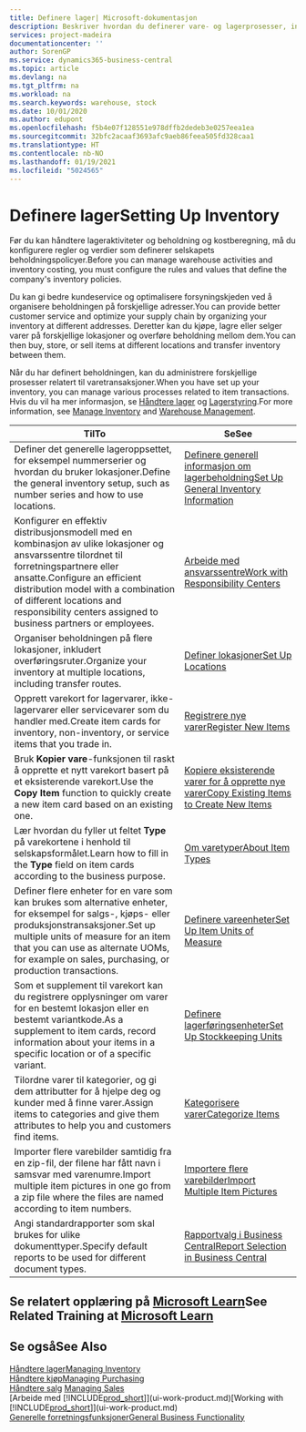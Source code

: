 ```yaml
---
title: Definere lager| Microsoft-dokumentasjon
description: Beskriver hvordan du definerer vare- og lagerprosesser, inkludert overføringsruter og lokasjoner, for eksempel lagre.
services: project-madeira
documentationcenter: ''
author: SorenGP
ms.service: dynamics365-business-central
ms.topic: article
ms.devlang: na
ms.tgt_pltfrm: na
ms.workload: na
ms.search.keywords: warehouse, stock
ms.date: 10/01/2020
ms.author: edupont
ms.openlocfilehash: f5b4e07f128551e978dffb2dedeb3e0257eea1ea
ms.sourcegitcommit: 32bfc2acaaf3693afc9aeb86feea505fd328caa1
ms.translationtype: HT
ms.contentlocale: nb-NO
ms.lasthandoff: 01/19/2021
ms.locfileid: "5024565"
---
```

# <a name="setting-up-inventory"></a><span data-ttu-id="eb60a-103">Definere lager</span><span class="sxs-lookup"><span data-stu-id="eb60a-103">Setting Up Inventory</span></span>
<span data-ttu-id="eb60a-104">Før du kan håndtere lageraktiviteter og beholdning og kostberegning, må du konfigurere regler og verdier som definerer selskapets beholdningspolicyer.</span><span class="sxs-lookup"><span data-stu-id="eb60a-104">Before you can manage warehouse activities and inventory costing, you must configure the rules and values that define the company's inventory policies.</span></span>

<span data-ttu-id="eb60a-105">Du kan gi bedre kundeservice og optimalisere forsyningskjeden ved å organisere beholdningen på forskjellige adresser.</span><span class="sxs-lookup"><span data-stu-id="eb60a-105">You can provide better customer service and optimize your supply chain by organizing your inventory at different addresses.</span></span> <span data-ttu-id="eb60a-106">Deretter kan du kjøpe, lagre eller selger varer på forskjellige lokasjoner og overføre beholdning mellom dem.</span><span class="sxs-lookup"><span data-stu-id="eb60a-106">You can then buy, store, or sell items at different locations and transfer inventory between them.</span></span>

<span data-ttu-id="eb60a-107">Når du har definert beholdningen, kan du administrere forskjellige prosesser relatert til varetransaksjoner.</span><span class="sxs-lookup"><span data-stu-id="eb60a-107">When you have set up your inventory, you can manage various processes related to item transactions.</span></span> <span data-ttu-id="eb60a-108">Hvis du vil ha mer informasjon, se [Håndtere lager](inventory-manage-inventory.md) og [Lagerstyring](warehouse-manage-warehouse.md).</span><span class="sxs-lookup"><span data-stu-id="eb60a-108">For more information, see [Manage Inventory](inventory-manage-inventory.md) and [Warehouse Management](warehouse-manage-warehouse.md).</span></span>

| <span data-ttu-id="eb60a-109">Til</span><span class="sxs-lookup"><span data-stu-id="eb60a-109">To</span></span> | <span data-ttu-id="eb60a-110">Se</span><span class="sxs-lookup"><span data-stu-id="eb60a-110">See</span></span> |
| --- | --- |
| <span data-ttu-id="eb60a-111">Definer det generelle lageroppsettet, for eksempel nummerserier og hvordan du bruker lokasjoner.</span><span class="sxs-lookup"><span data-stu-id="eb60a-111">Define the general inventory setup, such as number series and how to use locations.</span></span> |[<span data-ttu-id="eb60a-112">Definere generell informasjon om lagerbeholdning</span><span class="sxs-lookup"><span data-stu-id="eb60a-112">Set Up General Inventory Information</span></span>](inventory-how-setup-general.md) |
|<span data-ttu-id="eb60a-113">Konfigurer en effektiv distribusjonsmodell med en kombinasjon av ulike lokasjoner og ansvarssentre tilordnet til forretningspartnere eller ansatte.</span><span class="sxs-lookup"><span data-stu-id="eb60a-113">Configure an efficient distribution model with a combination of different locations and responsibility centers assigned to business partners or employees.</span></span>|[<span data-ttu-id="eb60a-114">Arbeide med ansvarssentre</span><span class="sxs-lookup"><span data-stu-id="eb60a-114">Work with Responsibility Centers</span></span>](inventory-responsibility-centers.md)|
| <span data-ttu-id="eb60a-115">Organiser beholdningen på flere lokasjoner, inkludert overføringsruter.</span><span class="sxs-lookup"><span data-stu-id="eb60a-115">Organize your inventory at multiple locations, including transfer routes.</span></span> |[<span data-ttu-id="eb60a-116">Definer lokasjoner</span><span class="sxs-lookup"><span data-stu-id="eb60a-116">Set Up Locations</span></span>](inventory-how-register-new-items.md) |
| <span data-ttu-id="eb60a-117">Opprett varekort for lagervarer, ikke-lagervarer eller servicevarer som du handler med.</span><span class="sxs-lookup"><span data-stu-id="eb60a-117">Create item cards for inventory, non-inventory, or service items that you trade in.</span></span> |[<span data-ttu-id="eb60a-118">Registrere nye varer</span><span class="sxs-lookup"><span data-stu-id="eb60a-118">Register New Items</span></span>](inventory-how-register-new-items.md) |
|<span data-ttu-id="eb60a-119">Bruk **Kopier vare**-funksjonen til raskt å opprette et nytt varekort basert på et eksisterende varekort.</span><span class="sxs-lookup"><span data-stu-id="eb60a-119">Use the **Copy Item** function to quickly create a new item card based on an existing one.</span></span>|[<span data-ttu-id="eb60a-120">Kopiere eksisterende varer for å opprette nye varer</span><span class="sxs-lookup"><span data-stu-id="eb60a-120">Copy Existing Items to Create New Items</span></span>](inventory-how-copy-items.md)|
|<span data-ttu-id="eb60a-121">Lær hvordan du fyller ut feltet **Type** på varekortene i henhold til selskapsformålet.</span><span class="sxs-lookup"><span data-stu-id="eb60a-121">Learn how to fill in the **Type** field on item cards according to the business purpose.</span></span>|[<span data-ttu-id="eb60a-122">Om varetyper</span><span class="sxs-lookup"><span data-stu-id="eb60a-122">About Item Types</span></span>](inventory-about-item-types.md)|
|<span data-ttu-id="eb60a-123">Definer flere enheter for en vare som kan brukes som alternative enheter, for eksempel for salgs-, kjøps- eller produksjonstransaksjoner.</span><span class="sxs-lookup"><span data-stu-id="eb60a-123">Set up multiple units of measure for an item that you can use as alternate UOMs, for example on sales, purchasing, or production transactions.</span></span>|[<span data-ttu-id="eb60a-124">Definere vareenheter</span><span class="sxs-lookup"><span data-stu-id="eb60a-124">Set Up Item Units of Measure</span></span>](inventory-how-setup-units-of-measure.md)|
|<span data-ttu-id="eb60a-125">Som et supplement til varekort kan du registrere opplysninger om varer for en bestemt lokasjon eller en bestemt variantkode.</span><span class="sxs-lookup"><span data-stu-id="eb60a-125">As a supplement to item cards, record information about your items in a specific location or of a specific variant.</span></span>|[<span data-ttu-id="eb60a-126">Definere lagerføringsenheter</span><span class="sxs-lookup"><span data-stu-id="eb60a-126">Set Up Stockkeeping Units</span></span>](inventory-how-to-set-up-stockkeeping-units.md)|
| <span data-ttu-id="eb60a-127">Tilordne varer til kategorier, og gi dem attributter for å hjelpe deg og kunder med å finne varer.</span><span class="sxs-lookup"><span data-stu-id="eb60a-127">Assign items to categories and give them attributes to help you and customers find items.</span></span> |[<span data-ttu-id="eb60a-128">Kategorisere varer</span><span class="sxs-lookup"><span data-stu-id="eb60a-128">Categorize Items</span></span>](inventory-how-categorize-items.md) |
|<span data-ttu-id="eb60a-129">Importer flere varebilder samtidig fra en zip-fil, der filene har fått navn i samsvar med varenumre.</span><span class="sxs-lookup"><span data-stu-id="eb60a-129">Import multiple item pictures in one go from a zip file where the files are named according to item numbers.</span></span>|[<span data-ttu-id="eb60a-130">Importere flere varebilder</span><span class="sxs-lookup"><span data-stu-id="eb60a-130">Import Multiple Item Pictures</span></span>](inventory-how-import-item-pictures.md)|
|<span data-ttu-id="eb60a-131">Angi standardrapporter som skal brukes for ulike dokumenttyper.</span><span class="sxs-lookup"><span data-stu-id="eb60a-131">Specify default reports to be used for different document types.</span></span>|[<span data-ttu-id="eb60a-132">Rapportvalg i Business Central</span><span class="sxs-lookup"><span data-stu-id="eb60a-132">Report Selection in Business Central</span></span>](across-report-selections.md)|

## <a name="see-related-training-at-microsoft-learn"></a><span data-ttu-id="eb60a-133">Se relatert opplæring på [Microsoft Learn](/learn/paths/trade-get-started-dynamics-365-business-central/)</span><span class="sxs-lookup"><span data-stu-id="eb60a-133">See Related Training at [Microsoft Learn](/learn/paths/trade-get-started-dynamics-365-business-central/)</span></span>

## <a name="see-also"></a><span data-ttu-id="eb60a-134">Se også</span><span class="sxs-lookup"><span data-stu-id="eb60a-134">See Also</span></span>

[<span data-ttu-id="eb60a-135">Håndtere lager</span><span class="sxs-lookup"><span data-stu-id="eb60a-135">Managing Inventory</span></span>](inventory-manage-inventory.md)  
[<span data-ttu-id="eb60a-136">Håndtere kjøp</span><span class="sxs-lookup"><span data-stu-id="eb60a-136">Managing Purchasing</span></span>](purchasing-manage-purchasing.md)  
<span data-ttu-id="eb60a-137">[Håndtere salg](sales-manage-sales.md)  </span><span class="sxs-lookup"><span data-stu-id="eb60a-137">[Managing Sales](sales-manage-sales.md)  </span></span>  
<span data-ttu-id="eb60a-138">[Arbeide med [!INCLUDE[prod_short](includes/prod_short.md)]](ui-work-product.md)</span><span class="sxs-lookup"><span data-stu-id="eb60a-138">[Working with [!INCLUDE[prod_short](includes/prod_short.md)]](ui-work-product.md)</span></span>  
[<span data-ttu-id="eb60a-139">Generelle forretningsfunksjoner</span><span class="sxs-lookup"><span data-stu-id="eb60a-139">General Business Functionality</span></span>](ui-across-business-areas.md)

